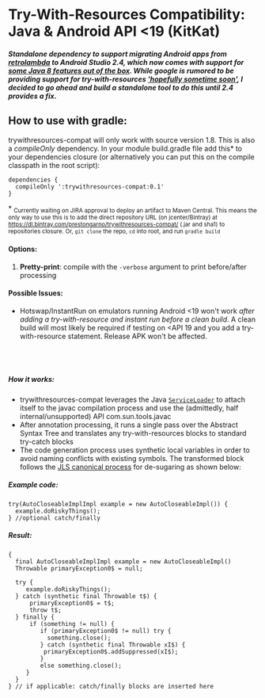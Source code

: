 Try-With-Resources Compatibility: Java & Android API <19 (KitKat)
======

##### Standalone dependency to support migrating Android apps from [retrolambda](https://github.com/orfjackal/retrolambda) to Android Studio 2.4, which now comes with support for [some Java 8 features out of the box]().  While google is rumored to be providing support for try-with-resources ['hopefully sometime soon'](https://www.reddit.com/r/androiddev/comments/65f2rb/java_8_language_features_support_update/dgaqpak/), I decided to go ahead and build a standalone tool to do this until 2.4 provides a fix.



## How to use with gradle:
trywithresources-compat will only work with source version 1.8. This is also a *compileOnly* dependency. In your module build.gradle file add this* to your dependencies closure (or alternatively you can put this on the compile classpath in the root script)\:

    dependencies {
      compileOnly ':trywithresources-compat:0.1'
    }

\* <sub>Currently waiting on JIRA approval to deploy an artifact to Maven Central. This means the only way to use this is to add the direct repository URL (on jcenter/Bintray) at https://dl.bintray.com/prestongarno/trywithresources-compat/ (.jar and sha1) to repositories closure. Or, `git clone` the repo, `cd` into root, and run `gradle build`</sub>
     
#### Options:
 1. **Pretty-print**: compile with the `-verbose` argument to print before/after processing
     
     
#### Possible Issues:
   * Hotswap/InstantRun on emulators running Android \<19 won't work *after adding a try-with-resource and instant run before a clean build*. A clean build will most likely be required if testing on \<API 19 and you add a try-with-resource statement. Release APK won't be affected.
<br><br><br><br>
     
     
##### **How it works:**

* trywithresources-compat leverages the Java [`ServiceLoader`](https://docs.oracle.com/javase/8/docs/api/java/util/ServiceLoader.html) to attach itself to the javac compilation process and use the (admittedly, half internal/unsupported) API com.sun.tools.javac 
* After annotation processing, it runs a single pass over the Abstract Syntax Tree and translates any try-with-resources blocks to standard try-catch blocks
* The code generation process uses synthetic local variables in order to avoid naming conflicts with existing symbols. The transformed block follows the [JLS canonical process](https://docs.oracle.com/javase/specs/jls/se7/html/jls-14.html#jls-14.20.3) for de-sugaring as shown below:

##### Example code:

    try(AutoCloseableImplImpl example = new AutoCloseableImpl()) {
      example.doRiskyThings();
    } //optional catch/finally

##### Result:

    {
      final AutoCloseableImplImpl example = new AutoCloseableImpl()
      Throwable primaryException0$ = null;

      try {
         example.doRiskyThings();
      } catch (synthetic final Throwable t$) {
          primaryException0$ = t$;
          throw t$;
      } finally {
          if (something != null) {
             if (primaryException0$ != null) try { 
               something.close();
             } catch (synthetic final Throwable xI$) {
              primaryException0$.addSuppressed(xI$);
             } 
             else something.close();
         }
      }
    } // if applicable: catch/finally blocks are inserted here
    

